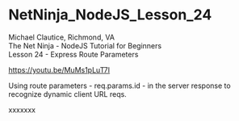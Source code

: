 # NetNinja_NodeJS_Lesson_24
 Michael Clautice, Richmond, VA<br>
The Net Ninja - NodeJS Tutorial for Beginners<br>
Lesson 24 - Express Route Parameters

https://youtu.be/MuMs1pLuT7I

Using route parameters - req.params.id - in the server response to recognize dynamic
client URL reqs.

xxxxxxx
